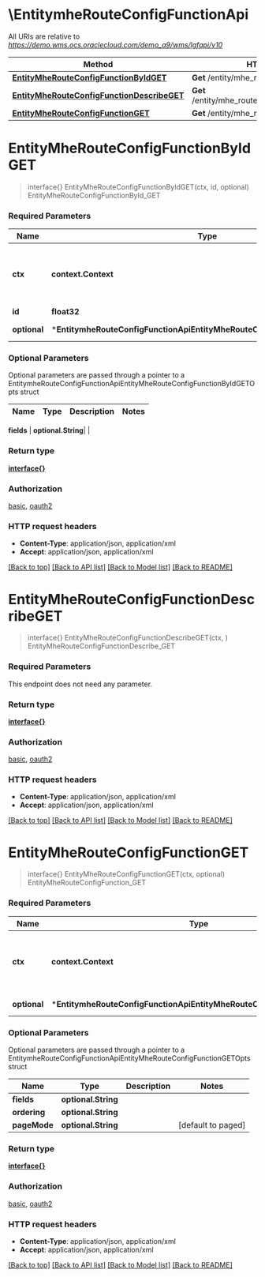 # \EntitymheRouteConfigFunctionApi

All URIs are relative to *https://demo.wms.ocs.oraclecloud.com/demo_a9/wms/lgfapi/v10*

Method | HTTP request | Description
------------- | ------------- | -------------
[**EntityMheRouteConfigFunctionByIdGET**](EntitymheRouteConfigFunctionApi.md#EntityMheRouteConfigFunctionByIdGET) | **Get** /entity/mhe_route_config_function/{id} | EntityMheRouteConfigFunctionById_GET
[**EntityMheRouteConfigFunctionDescribeGET**](EntitymheRouteConfigFunctionApi.md#EntityMheRouteConfigFunctionDescribeGET) | **Get** /entity/mhe_route_config_function/describe | EntityMheRouteConfigFunctionDescribe_GET
[**EntityMheRouteConfigFunctionGET**](EntitymheRouteConfigFunctionApi.md#EntityMheRouteConfigFunctionGET) | **Get** /entity/mhe_route_config_function | EntityMheRouteConfigFunction_GET


# **EntityMheRouteConfigFunctionByIdGET**
> interface{} EntityMheRouteConfigFunctionByIdGET(ctx, id, optional)
EntityMheRouteConfigFunctionById_GET



### Required Parameters

Name | Type | Description  | Notes
------------- | ------------- | ------------- | -------------
 **ctx** | **context.Context** | context for authentication, logging, cancellation, deadlines, tracing, etc.
  **id** | **float32**|  | 
 **optional** | ***EntitymheRouteConfigFunctionApiEntityMheRouteConfigFunctionByIdGETOpts** | optional parameters | nil if no parameters

### Optional Parameters
Optional parameters are passed through a pointer to a EntitymheRouteConfigFunctionApiEntityMheRouteConfigFunctionByIdGETOpts struct

Name | Type | Description  | Notes
------------- | ------------- | ------------- | -------------

 **fields** | **optional.String**|  | 

### Return type

[**interface{}**](interface{}.md)

### Authorization

[basic](../README.md#basic), [oauth2](../README.md#oauth2)

### HTTP request headers

 - **Content-Type**: application/json, application/xml
 - **Accept**: application/json, application/xml

[[Back to top]](#) [[Back to API list]](../README.md#documentation-for-api-endpoints) [[Back to Model list]](../README.md#documentation-for-models) [[Back to README]](../README.md)

# **EntityMheRouteConfigFunctionDescribeGET**
> interface{} EntityMheRouteConfigFunctionDescribeGET(ctx, )
EntityMheRouteConfigFunctionDescribe_GET



### Required Parameters
This endpoint does not need any parameter.

### Return type

[**interface{}**](interface{}.md)

### Authorization

[basic](../README.md#basic), [oauth2](../README.md#oauth2)

### HTTP request headers

 - **Content-Type**: application/json, application/xml
 - **Accept**: application/json, application/xml

[[Back to top]](#) [[Back to API list]](../README.md#documentation-for-api-endpoints) [[Back to Model list]](../README.md#documentation-for-models) [[Back to README]](../README.md)

# **EntityMheRouteConfigFunctionGET**
> interface{} EntityMheRouteConfigFunctionGET(ctx, optional)
EntityMheRouteConfigFunction_GET



### Required Parameters

Name | Type | Description  | Notes
------------- | ------------- | ------------- | -------------
 **ctx** | **context.Context** | context for authentication, logging, cancellation, deadlines, tracing, etc.
 **optional** | ***EntitymheRouteConfigFunctionApiEntityMheRouteConfigFunctionGETOpts** | optional parameters | nil if no parameters

### Optional Parameters
Optional parameters are passed through a pointer to a EntitymheRouteConfigFunctionApiEntityMheRouteConfigFunctionGETOpts struct

Name | Type | Description  | Notes
------------- | ------------- | ------------- | -------------
 **fields** | **optional.String**|  | 
 **ordering** | **optional.String**|  | 
 **pageMode** | **optional.String**|  | [default to paged]

### Return type

[**interface{}**](interface{}.md)

### Authorization

[basic](../README.md#basic), [oauth2](../README.md#oauth2)

### HTTP request headers

 - **Content-Type**: application/json, application/xml
 - **Accept**: application/json, application/xml

[[Back to top]](#) [[Back to API list]](../README.md#documentation-for-api-endpoints) [[Back to Model list]](../README.md#documentation-for-models) [[Back to README]](../README.md)

